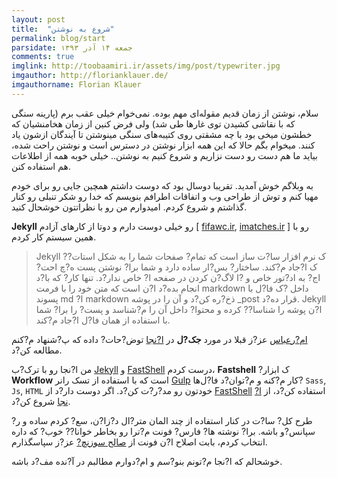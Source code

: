```yaml
---
layout: post
title:  "شروع به نوشتن"
permalink: blog/start
parsidate: جمعه ۱۴ آذر ۱۳۹۳
comments: true
imglink: http://toobaamiri.ir/assets/img/post/typewriter.jpg
imgauthor: http://florianklauer.de/
imgauthorname: Florian Klauer
---
```


سلام، نوشتن از زمان قدیم مقوله‌ای مهم بوده. نمی‌خوام خیلی عقب برم (پارینه سنگی که با نقاشی کشیدن توی غارها طی شد) ولی فرض کنین از زمان هخامنشیان که خطشون میخی بود با چه مشقتی روی کتیبه‌های سنگی مینوشتن تا آیندگان ازشون یاد کنند.
میخوام بگم حالا که این همه ابزار نوشتن در دسترس است و نوشتن راحت شده، بیاید ما هم دست رو دست نزاریم و شروع کنیم به نوشتن.. خیلی خوبه همه از اطلاعات هم استفاده کنن.

به وبلاگم خوش آمدید.
تقریبا دوسال بود که دوست داشتم همچین جایی رو برای خودم مهیا کنم و توش از طراحی وب و اتفاقات اطرافم بنویسم که خدا رو شکر تنبلی رو کنار گذاشتم و شروع کردم. امیدوارم من رو با نظراتتون خوشحال کنید.

<span>**Jekyll**</span>  رو خیلی دوست دارم و دوتا از کارهای آزادم [ [fifawc.ir][fifawc], [imatches.ir][imatches] ] رو با همین سیستم کار کردم.

>Jekyll ?ک نرم افزار سا?ت ساز است که تمام? صفحات شما را به شکل استات?ک ا?جاد م?‌کند. ساختار? بس?ار ساده دارد و شما برا? نوشتن پست ه?چ احت?اج? به اد?تور خاص و ?ا لاگ?ن کردن در صفحه ا? خاص ندار?د. تنها کار? که با?د انجام بده?د ا?ن است که متن خود را با فرمت markdown داخل ?ک فا?ل با پسوند md ?ا markdown ذخ?ره کن?د و آن را در پوشه _post قرار ده?د. Jekyll ا?ن پوشه را شناسا?? کرده و محتوا? داخل آن را م?‌شناسد و پست? را برا? شما با استفاده از همان فا?ل ا?جاد م?‌کند.

[ام?رعباس][amirabbas] عز?ز قبلا در مورد <span>**جک?ل**</span> در [ا?نجا][frontend] توض?حات? داده که پ?شنهاد م?کنم مطالعه کن?د.

من ا?نجا رو با ترک?ب <span>[Jekyll][jekyll]</span>  و <span>[FastShell][fastshell]</span> درست کردم،
  <span>**Fastshell**</span> ?ک ابزار <span>**Workflow**</span> است که با استفاده از تسک رانر  <span>[Gulp][Gulp]</span> کار م?کنه و م?‌توان?د فا?ل‌ها? `Sass`, `Js`, `HTML` خودتون رو مد?ر?ت کن?د. اگر دوست دار?د از <span>[FastShell][fastshell]</span> استفاده کن?د، از [ا?نجا][docs] شروع کن?د.

طرح کل? سا?ت در کنار استفاده از چند المان متر?ال د?زا?ن، سع? کردم ساده و ر?سپانس?و باشه. برا? نوشته ها? فارس? فونت م?ترا رو بخاطر خوانا?? خوب? که داره انتخاب کردم، بابت اصلاح ا?ن فونت از [صالح سوزنچ?][saleh] عز?ز سپاسگذارم.

خوشحالم که ا?نجا م?تونم بنو?سم و ام?دوارم مطالبم در آ?نده مف?د باشه.


[fastshell]: http://toobaamiri.github.io/fastshell/
[jekyll]: http://jekyllrb.com/
[fifawc]: http://fifawc.ir/
[imatches]: http://imatches.ir/
[amirabbas]: https://twitter.com/amir_abbas
[frontend]: http://front-end.ir/webdesign/why-i-have-chosen-jekyll/
[Gulp]: http://gulpjs.com/
[docs]: https://github.com/toobaamiri/fastshell/blob/master/docs/DOCS.md
[saleh]: https://twitter.com/zoghal